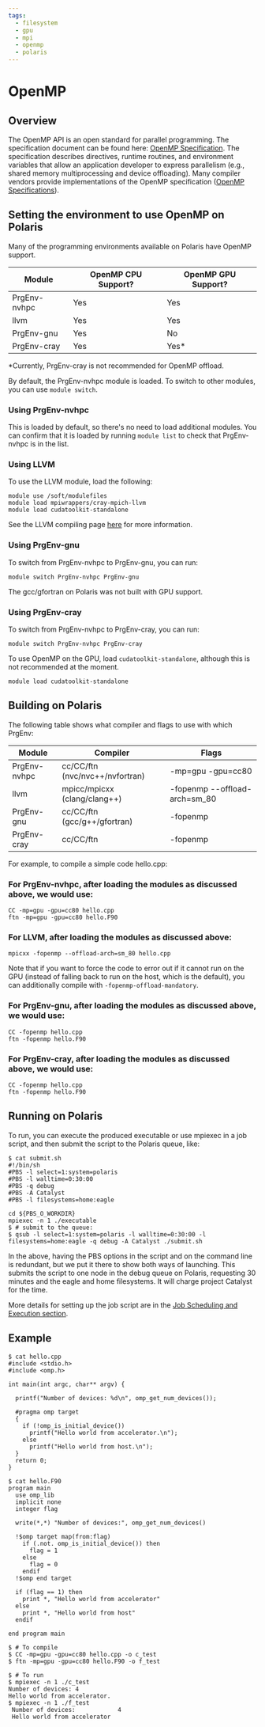 ```yaml
---
tags:
  - filesystem
  - gpu
  - mpi
  - openmp
  - polaris
---
```


# OpenMP

## Overview

The OpenMP API is an open standard for parallel programming. The specification document can be found here: [OpenMP Specification](https://www.openmp.org). The specification describes directives, runtime routines, and environment variables that allow an application developer to express parallelism (e.g., shared memory multiprocessing and device offloading). Many compiler vendors provide implementations of the OpenMP specification ([OpenMP Specifications](https://www.openmp.org/specifications)).

## Setting the environment to use OpenMP on Polaris

Many of the programming environments available on Polaris have OpenMP support.

| Module | OpenMP CPU Support? | OpenMP GPU Support? |
| --- | --- | --- |
| PrgEnv-nvhpc | Yes | Yes | 
| llvm | Yes | Yes |
| PrgEnv-gnu | Yes | No |
| PrgEnv-cray | Yes | Yes* |

*Currently, PrgEnv-cray is not recommended for OpenMP offload.

By default, the PrgEnv-nvhpc module is loaded. To switch to other modules, you can use `module switch`.

### Using PrgEnv-nvhpc

This is loaded by default, so there's no need to load additional modules. You can confirm that it is loaded by running `module list` to check that PrgEnv-nvhpc is in the list.

### Using LLVM

To use the LLVM module, load the following:

```
module use /soft/modulefiles
module load mpiwrappers/cray-mpich-llvm
module load cudatoolkit-standalone
```

See the LLVM compiling page [here](../compiling-and-linking/llvm-compilers-polaris.md) for more information.

### Using PrgEnv-gnu

To switch from PrgEnv-nvhpc to PrgEnv-gnu, you can run:

```
module switch PrgEnv-nvhpc PrgEnv-gnu
```

The gcc/gfortran on Polaris was not built with GPU support.

### Using PrgEnv-cray

To switch from PrgEnv-nvhpc to PrgEnv-cray, you can run:

```
module switch PrgEnv-nvhpc PrgEnv-cray
```

To use OpenMP on the GPU, load `cudatoolkit-standalone`, although this is not recommended at the moment.

```
module load cudatoolkit-standalone
```

## Building on Polaris

The following table shows what compiler and flags to use with which PrgEnv:

| Module | Compiler | Flags |
| --- | --- | --- |
| PrgEnv-nvhpc | cc/CC/ftn (nvc/nvc++/nvfortran) | -mp=gpu -gpu=cc80 | 
| llvm | mpicc/mpicxx (clang/clang++) | -fopenmp --offload-arch=sm_80 | 
| PrgEnv-gnu | cc/CC/ftn (gcc/g++/gfortran) | -fopenmp |
| PrgEnv-cray | cc/CC/ftn | -fopenmp |

For example, to compile a simple code hello.cpp:

### For PrgEnv-nvhpc, after loading the modules as discussed above, we would use:

```
CC -mp=gpu -gpu=cc80 hello.cpp
ftn -mp=gpu -gpu=cc80 hello.F90
```

### For LLVM, after loading the modules as discussed above:

```
mpicxx -fopenmp --offload-arch=sm_80 hello.cpp 
```

Note that if you want to force the code to error out if it cannot run on the GPU (instead of falling back to run on the host, which is the default), you can additionally compile with `-fopenmp-offload-mandatory`.

### For PrgEnv-gnu, after loading the modules as discussed above, we would use:

```
CC -fopenmp hello.cpp
ftn -fopenmp hello.F90
```

### For PrgEnv-cray, after loading the modules as discussed above, we would use:

```
CC -fopenmp hello.cpp
ftn -fopenmp hello.F90
```

## Running on Polaris

To run, you can execute the produced executable or use mpiexec in a job script, and then submit the script to the Polaris queue, like:

```
$ cat submit.sh
#!/bin/sh
#PBS -l select=1:system=polaris
#PBS -l walltime=0:30:00
#PBS -q debug 
#PBS -A Catalyst
#PBS -l filesystems=home:eagle

cd ${PBS_O_WORKDIR}
mpiexec -n 1 ./executable
$ # submit to the queue:
$ qsub -l select=1:system=polaris -l walltime=0:30:00 -l filesystems=home:eagle -q debug -A Catalyst ./submit.sh
```

In the above, having the PBS options in the script and on the command line is redundant, but we put it there to show both ways of launching. This submits the script to one node in the debug queue on Polaris, requesting 30 minutes and the eagle and home filesystems. It will charge project Catalyst for the time.

More details for setting up the job script are in the [Job Scheduling and Execution section](../../running-jobs/index.md).

## Example

```
$ cat hello.cpp
#include <stdio.h>
#include <omp.h>

int main(int argc, char** argv) {

  printf("Number of devices: %d\n", omp_get_num_devices());

  #pragma omp target
  {
    if (!omp_is_initial_device())
      printf("Hello world from accelerator.\n");
    else
      printf("Hello world from host.\n");
  }
  return 0;
}

$ cat hello.F90
program main
  use omp_lib
  implicit none
  integer flag
  
  write(*,*) "Number of devices:", omp_get_num_devices()

  !$omp target map(from:flag)
    if (.not. omp_is_initial_device()) then
      flag = 1
    else
      flag = 0
    endif
  !$omp end target

  if (flag == 1) then
    print *, "Hello world from accelerator"
  else
    print *, "Hello world from host"
  endif

end program main

$ # To compile
$ CC -mp=gpu -gpu=cc80 hello.cpp -o c_test
$ ftn -mp=gpu -gpu=cc80 hello.F90 -o f_test

$ # To run 
$ mpiexec -n 1 ./c_test
Number of devices: 4
Hello world from accelerator.
$ mpiexec -n 1 ./f_test
 Number of devices:            4
 Hello world from accelerator
```